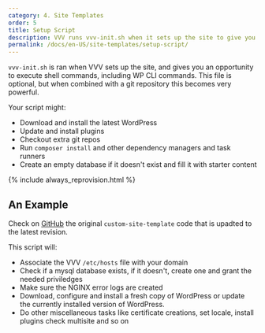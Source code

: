 ```yaml
---
category: 4. Site Templates
order: 5
title: Setup Script
description: VVV runs vvv-init.sh when it sets up the site to give you an opportunity to execute shell commands.
permalink: /docs/en-US/site-templates/setup-script/
---
```


`vvv-init.sh` is ran when VVV sets up the site, and gives you an opportunity to execute shell commands, including WP CLI commands. This file is optional, but when combined with a git repository this becomes very powerful.

Your script might:
 - Download and install the latest WordPress
 - Update and install plugins
 - Checkout extra git repos
 - Run `composer install` and other dependency managers and task runners
 - Create an empty database if it doesn't exist and fill it with starter content

{% include always_reprovision.html %}

## An Example

Check on [GitHub](https://github.com/Varying-Vagrant-Vagrants/custom-site-template/blob/master/provision/vvv-init.sh) the original `custom-site-template` code that is upadted to the latest revision.

This script will:

 - Associate the VVV `/etc/hosts` file with your domain
 - Check if a mysql database exists, if it doesn't, create one and grant the needed priviledges
 - Make sure the NGINX error logs are created
 - Download, configure and install a fresh copy of WordPress or update the currently installed version of WordPress.
 - Do other miscellaneous tasks like certificate creations, set locale, install plugins check multisite and so on
 
